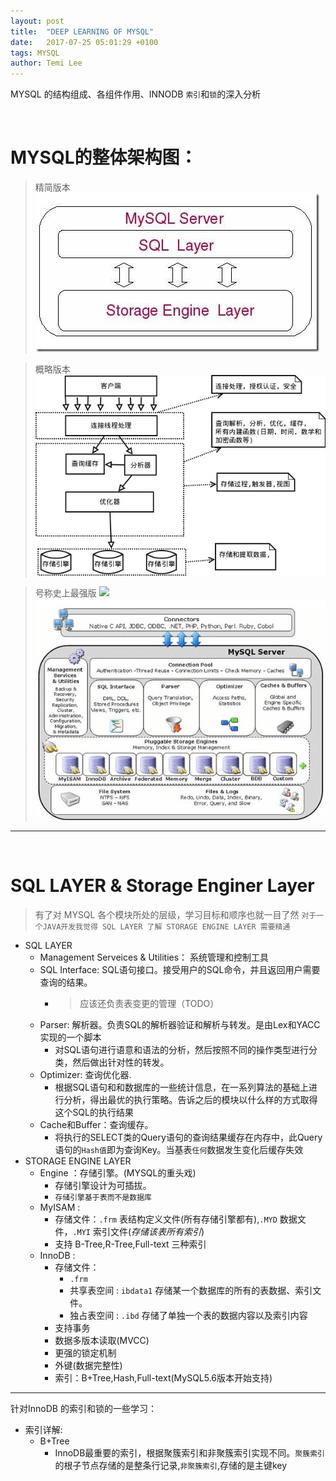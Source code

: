 ```yaml
---
layout: post
title:  "DEEP LEARNING OF MYSQL"
date:   2017-07-25 05:01:29 +0100
tags: MYSQL
author: Temi Lee
---
```


MYSQL 的结构组成、各组件作用、INNODB `索引`和`锁`的深入分析

<br/>

**MYSQL的整体架构图：**
==================
>  精简版本
> ![MYSQL架构图][1]

> 概略版本
> ![MYSQL架构图][2]

> 号称史上最强版 <span>![][4]</span>
> ![MYSQL架构图][3]

***
<br>

**SQL LAYER & Storage Enginer Layer**
==============================

> 有了对 MYSQL 各个模块所处的层级，学习目标和顺序也就一目了然 `对于一个JAVA开发我觉得 SQL LAYER 了解 STORAGE ENGINE LAYER 需要精通`

* SQL LAYER
    - Management Serveices & Utilities： 系统管理和控制工具
    - SQL Interface: SQL语句接口。接受用户的SQL命令，并且返回用户需要查询的结果。
        + >应该还负责表变更的管理（TODO）
    - Parser: 解析器。负责SQL的解析器验证和解析与转发。是由Lex和YACC实现的一个脚本
        + 对SQL语句进行语意和语法的分析，然后按照不同的操作类型进行分类，然后做出针对性的转发。
    -  Optimizer: 查询优化器.
        + 根据SQL语句和和数据库的一些统计信息，在一系列算法的基础上进行分析，得出最优的执行策略。告诉之后的模块以什么样的方式取得这个SQL的执行结果
    - Cache和Buffer：查询缓存。
        + 将执行的SELECT类的Query语句的查询结果缓存在内存中，此Query语句的`Hash值`即为查询Key。当基表`任何`数据发生变化后缓存失效
* STORAGE ENGINE LAYER
    -  Engine ：存储引擎。(MYSQL的重头戏)
        + 存储引擎设计为可插拔。
        + `存储引擎基于表而不是数据库`
    - MyISAM :
        + 存储文件：`.frm` 表结构定义文件(所有存储引擎都有),`.MYD` 数据文件，`.MYI` 索引文件(*存储该表所有索引*)
        + 支持 B-Tree,R-Tree,Full-text 三种索引
    - InnoDB :
        + 存储文件：
            - `.frm`
            - 共享表空间 : `ibdata1` 存储某一个数据库的所有的表数据、索引文件。
            - 独占表空间 : `.ibd` 存储了单独一个表的数据内容以及索引内容
        + 支持事务
        + 数据多版本读取(MVCC)
        + 更强的锁定机制
        + 外键(数据完整性)
        + 索引：B+Tree,Hash,Full-text(MySQL5.6版本开始支持)

***

针对InnoDB 的索引和锁的一些学习：

* 索引详解:
    - B+Tree
        + InnoDB最重要的索引，根据聚簇索引和非聚簇索引实现不同。`聚簇索引` 的根子节点存储的是整条行记录,`非聚簇索引`,存储的是主键key










[1]: /img/mysql_simple2.jpeg
[2]: /img/mysql_simple.jpeg
[3]: /img/mysqlFrame.jpg
[4]: /img/Surprised.jpeg